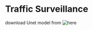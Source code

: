 # Traffic Surveillance

download Unet model from ![here](https://drive.google.com/file/d/1P-LwX_eisBQULqKOQajFWTH011QPLutS/view?usp=sharing)
